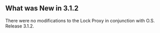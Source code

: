 
## What was New in 3.1.2

There were no modifications to the Lock Proxy in conjunction with O.S. Release 3.1.2.